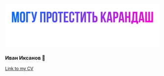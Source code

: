 ![Header](https://github.com/IvanIksanov/ivaniksanov/blob/main/IMG_1538.PNG)
### Иван Иксанов 👋
[Link to my CV](https://docs.google.com/document/d/1HRhtAmWjqkDpU7Tl_bUSwl8JZkZJrTy3cRrkINeLbnQ/edit?usp=sharing)
